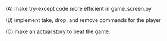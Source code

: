 
(A) make try-except code more efficient in game_screen.py

(B) implement take, drop, and remove commands for the player

(C) make an actual [story](game_story.md) to beat the game.